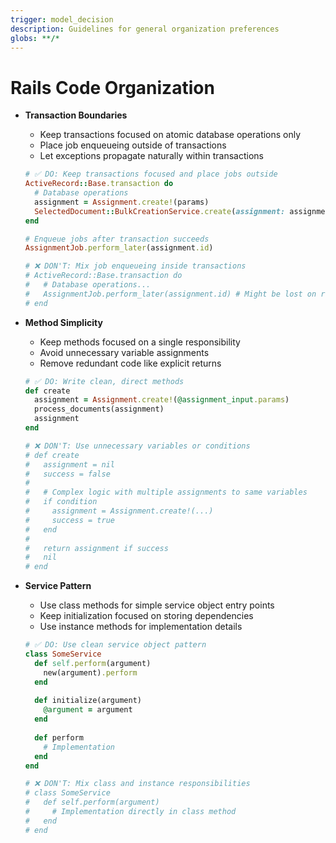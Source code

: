```yaml
---
trigger: model_decision
description: Guidelines for general organization preferences 
globs: **/*
---
```

# Rails Code Organization

- **Transaction Boundaries**
  - Keep transactions focused on atomic database operations only
  - Place job enqueueing outside of transactions
  - Let exceptions propagate naturally within transactions
  
  ```ruby
  # ✅ DO: Keep transactions focused and place jobs outside
  ActiveRecord::Base.transaction do
    # Database operations
    assignment = Assignment.create!(params)
    SelectedDocument::BulkCreationService.create(assignment: assignment, document_data: data)
  end
  
  # Enqueue jobs after transaction succeeds
  AssignmentJob.perform_later(assignment.id)
  
  # ❌ DON'T: Mix job enqueueing inside transactions
  # ActiveRecord::Base.transaction do
  #   # Database operations...
  #   AssignmentJob.perform_later(assignment.id) # Might be lost on rollback
  # end
  ```

- **Method Simplicity**
  - Keep methods focused on a single responsibility
  - Avoid unnecessary variable assignments
  - Remove redundant code like explicit returns
  
  ```ruby
  # ✅ DO: Write clean, direct methods
  def create
    assignment = Assignment.create!(@assignment_input.params)
    process_documents(assignment)
    assignment
  end
  
  # ❌ DON'T: Use unnecessary variables or conditions
  # def create
  #   assignment = nil
  #   success = false
  #   
  #   # Complex logic with multiple assignments to same variables
  #   if condition
  #     assignment = Assignment.create!(...)
  #     success = true
  #   end
  #   
  #   return assignment if success
  #   nil
  # end
  ```

- **Service Pattern**
  - Use class methods for simple service object entry points
  - Keep initialization focused on storing dependencies
  - Use instance methods for implementation details
  
  ```ruby
  # ✅ DO: Use clean service object pattern
  class SomeService
    def self.perform(argument)
      new(argument).perform
    end
    
    def initialize(argument)
      @argument = argument
    end
    
    def perform
      # Implementation
    end
  end
  
  # ❌ DON'T: Mix class and instance responsibilities
  # class SomeService
  #   def self.perform(argument)
  #     # Implementation directly in class method
  #   end
  # end
  ```
